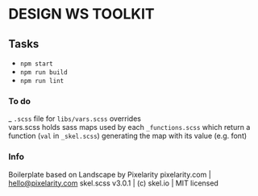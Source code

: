 # DESIGN WS TOOLKIT


## Tasks
- `npm start`
- `npm run build`
- `npm run lint`


### To do
_ `.scss` file for `libs/vars.scss` overrides</br>
vars.scss holds sass maps used by each `_functions.scss` which return a function (`val` in `_skel.scss`) generating the map with its value (e.g. font)


### Info
Boilerplate based on Landscape by Pixelarity
pixelarity.com | hello@pixelarity.com
skel.scss v3.0.1 | (c) skel.io | MIT licensed
